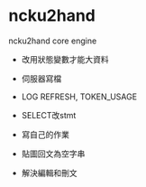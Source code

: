 ncku2hand
=========

ncku2hand core engine


- 改用狀態變數才能大資料
- 伺服器寫檔

- LOG REFRESH, TOKEN_USAGE
- SELECT改stmt
- 寫自己的作業
- 貼圖回文為空字串
- 解決編輯和刪文